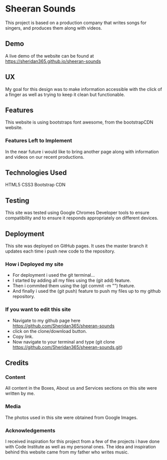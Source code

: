 # Sheeran Sounds

 This project is based on a production company that writes songs for singers,
 and produces them along with videos.

## Demo

 A live demo of the website can be found at https://sheridan365.github.io/sheeran-sounds

## UX

 My goal for this design was to make information accessible with the click of a finger as well as trying to keep it clean but functionable.

## Features

 This website is using bootstraps font awesome, from the bootstrapCDN website.

### Features Left to Implement
 In the near future i would like to bring another page along with information and videos on our recent productions.

## Technologies Used

HTML5
CSS3
Bootstrap CDN 

## Testing

 This site was tested using Google Chromes Developer tools to ensure compatibility and to ensure it responds appropriately on different devices.

## Deployment

 This site was deployed on GitHub pages. It uses the master branch it updates each time i push new code to the repository.

### How i Deployed my site

- For deployment i used the git terminal...
- I started by adding all my files using the (git add) feature.
- Then i commited them using the (git commit -m "") feature.
- And finally i used the (git push) feature to push my files up to my github repository.

### If you want to edit this site

- Navigate to my github page here https://github.com/Sheridan365/sheeran-sounds
- click on the clone/download button.
- Copy link.
- Now navigate to your terminal and type (git clone https://github.com/Sheridan365/sheeran-sounds.git)

## Credits

### Content
 All content in the Boxes, About us and Services sections on this site were written by me.

### Media
 The photos used in this site were obtained from Google Images.

### Acknowledgements

 I received inspiration for this project from a few of the projects i have done with Code Institute as well as my personal ones.
 The idea and inspiration behind this website came from my father who writes music.